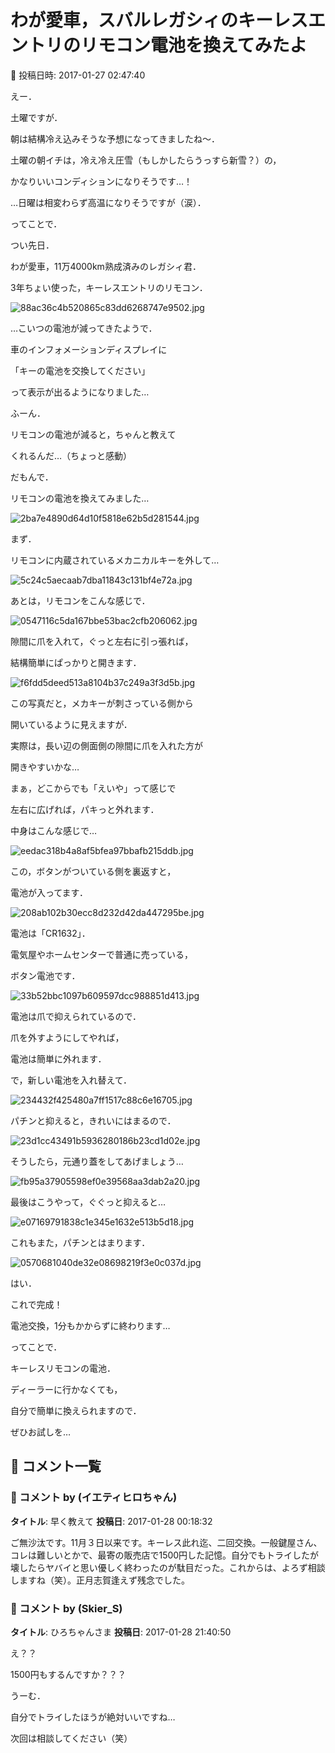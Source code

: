 # わが愛車，スバルレガシィのキーレスエントリのリモコン電池を換えてみたよ

📅 投稿日時: 2017-01-27 02:47:40

えー．


土曜ですが．


朝は結構冷え込みそうな予想になってきましたね～．


土曜の朝イチは，冷え冷え圧雪（もしかしたらうっすら新雪？）の，


かなりいいコンディションになりそうです…！


…日曜は相変わらず高温になりそうですが（涙）．





ってことで．


つい先日．


わが愛車，11万4000km熟成済みのレガシィ君．


3年ちょい使った，キーレスエントリのリモコン．




![88ac36c4b520865c83dd6268747e9502.jpg](images/88ac36c4b520865c83dd6268747e9502.jpg)




…こいつの電池が減ってきたようで．


車のインフォメーションディスプレイに


「キーの電池を交換してください」


って表示が出るようになりました…





ふーん．


リモコンの電池が減ると，ちゃんと教えて


くれるんだ…（ちょっと感動）





だもんで．


リモコンの電池を換えてみました…




![2ba7e4890d64d10f5818e62b5d281544.jpg](images/2ba7e4890d64d10f5818e62b5d281544.jpg)







まず．


リモコンに内蔵されているメカニカルキーを外して…




![5c24c5aecaab7dba11843c131bf4e72a.jpg](images/5c24c5aecaab7dba11843c131bf4e72a.jpg)







あとは，リモコンをこんな感じで．




![0547116c5da167bbe53bac2cfb206062.jpg](images/0547116c5da167bbe53bac2cfb206062.jpg)




隙間に爪を入れて，ぐっと左右に引っ張れば，


結構簡単にぱっかりと開きます．




![f6fdd5deed513a8104b37c249a3f3d5b.jpg](images/f6fdd5deed513a8104b37c249a3f3d5b.jpg)




この写真だと，メカキーが刺さっている側から


開いているように見えますが．


実際は，長い辺の側面側の隙間に爪を入れた方が


開きやすいかな…


まぁ，どこからでも「えいや」って感じで


左右に広げれば，パキっと外れます．





中身はこんな感じで…




![eedac318b4a8af5bfea97bbafb215ddb.jpg](images/eedac318b4a8af5bfea97bbafb215ddb.jpg)




この，ボタンがついている側を裏返すと，


電池が入ってます．




![208ab102b30ecc8d232d42da447295be.jpg](images/208ab102b30ecc8d232d42da447295be.jpg)







電池は「CR1632」．


電気屋やホームセンターで普通に売っている，


ボタン電池です．




![33b52bbc1097b609597dcc988851d413.jpg](images/33b52bbc1097b609597dcc988851d413.jpg)




電池は爪で抑えられているので．


爪を外すようにしてやれば，


電池は簡単に外れます．





で，新しい電池を入れ替えて．




![234432f425480a7ff1517c88c6e16705.jpg](images/234432f425480a7ff1517c88c6e16705.jpg)




パチンと抑えると，きれいにはまるので．




![23d1cc43491b5936280186b23cd1d02e.jpg](images/23d1cc43491b5936280186b23cd1d02e.jpg)




そうしたら，元通り蓋をしてあげましょう…




![fb95a37905598ef0e39568aa3dab2a20.jpg](images/fb95a37905598ef0e39568aa3dab2a20.jpg)







最後はこうやって，ぐぐっと抑えると…




![e07169791838c1e345e1632e513b5d18.jpg](images/e07169791838c1e345e1632e513b5d18.jpg)




これもまた，パチンとはまります．




![0570681040de32e08698219f3e0c037d.jpg](images/0570681040de32e08698219f3e0c037d.jpg)




はい．


これで完成！


電池交換，1分もかからずに終わります…





ってことで．


キーレスリモコンの電池．


ディーラーに行かなくても，


自分で簡単に換えられますので．


ぜひお試しを…

## 💬 コメント一覧

### 💬 コメント by (イエティヒロちゃん)
**タイトル**: 早く教えて
**投稿日**: 2017-01-28 00:18:32

ご無沙汰です。11月３日以来です。キーレス此れ迄、二回交換。一般鍵屋さん、コレは難しいとかで、最寄の販売店で1500円した記憶。自分でもトライしたが壊したらヤバイと思い優しく終わったのが駄目だった。これからは、よろず相談しますね（笑）。正月志賀逢えず残念でした。

### 💬 コメント by (Skier_S)
**タイトル**: ひろちゃんさま
**投稿日**: 2017-01-28 21:40:50

え？？

1500円もするんですか？？？

うーむ．

自分でトライしたほうが絶対いいですね…

次回は相談してください（笑）

